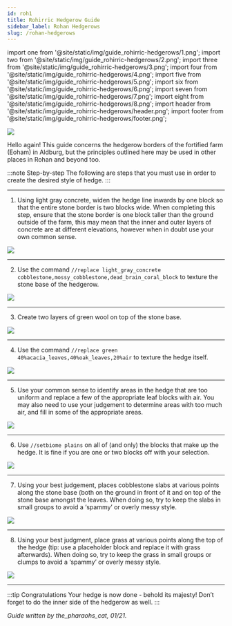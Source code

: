```yaml
---
id: roh1
title: Rohirric Hedgerow Guide
sidebar_label: Rohan Hedgerows
slug: /rohan-hedgerows
---
```


import one from '@site/static/img/guide_rohirric-hedgerows/1.png';
import two from '@site/static/img/guide_rohirric-hedgerows/2.png';
import three from '@site/static/img/guide_rohirric-hedgerows/3.png';
import four from '@site/static/img/guide_rohirric-hedgerows/4.png';
import five from '@site/static/img/guide_rohirric-hedgerows/5.png';
import six from '@site/static/img/guide_rohirric-hedgerows/6.png';
import seven from '@site/static/img/guide_rohirric-hedgerows/7.png';
import eight from '@site/static/img/guide_rohirric-hedgerows/8.png';
import header from '@site/static/img/guide_rohirric-hedgerows/header.png';
import footer from '@site/static/img/guide_rohirric-hedgerows/footer.png';

<img src={header} />

Hello again! This guide concerns the hedgerow borders of the fortified farm (Eoham) in Aldburg, but the principles outlined here may be used in other places in Rohan and beyond too.

:::note Step-by-step
The following are steps that you must use in order to create the desired style of hedge.
:::

---

1. Using light gray concrete, widen the hedge line inwards by one block so that the entire stone border is two blocks wide. When completing this step, ensure that the stone border is one block taller than the ground outside of the farm, this may mean that the inner and outer layers of concrete are at different elevations, however when in doubt use your own common sense.

<img src={one} />

---

2. Use the command `//replace light_gray_concrete cobblestone,mossy_cobblestone,dead_brain_coral_block` to texture the stone base of the hedgerow.

<img src={two} />

---

3. Create two layers of green wool on top of the stone base.

<img src={three} />

---

4. Use the command `//replace green 40%acacia_leaves,40%oak_leaves,20%air` to texture the hedge itself.

<img src={four} />

---

5. Use your common sense to identify areas in the hedge that are too uniform and replace a few of the appropriate leaf blocks with air. You may also need to use your judgement to determine areas with too much air, and fill in some of the appropriate areas.

<img src={five} />

---

6. Use `//setbiome plains` on all of (and only) the blocks that make up the hedge. It is fine if you are one or two blocks off with your selection.

<img src={six} />

---

7. Using your best judgement, places cobblestone slabs at various points along the stone base (both on the ground in front of it and on top of the stone base amongst the leaves. When doing so, try to keep the slabs in small groups to avoid a ‘spammy’ or overly messy style.

<img src={seven} />

---

8. Using your best judgment, place grass at various points along the top of the hedge (tip: use a placeholder block and replace it with grass afterwards). When doing so, try to keep the grass in small groups or clumps to avoid a ‘spammy’ or overly messy style.

<img src={eight} />

---

:::tip Congratulations
Your hedge is now done - behold its majesty! Don’t forget to do the inner side of the hedgerow as well.
:::

*Guide written by the_pharaohs_cat, 01/21.*